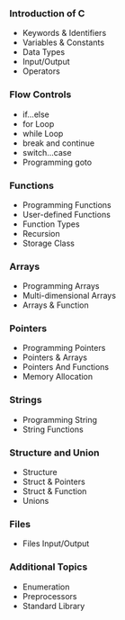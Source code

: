 ### Introduction of C
- Keywords & Identifiers
- Variables & Constants
- Data Types
- Input/Output
- Operators

### Flow Controls
- if…else
- for Loop
- while Loop
- break and continue
- switch…case
- Programming goto

### Functions
- Programming Functions
- User-defined Functions
- Function Types
- Recursion
- Storage Class

### Arrays
- Programming Arrays
- Multi-dimensional Arrays
- Arrays & Function

### Pointers
- Programming Pointers
- Pointers & Arrays
- Pointers And Functions
- Memory Allocation

### Strings
- Programming String
- String Functions

### Structure and Union
- Structure
- Struct & Pointers
- Struct & Function
- Unions

### Files
- Files Input/Output

### Additional Topics
- Enumeration
- Preprocessors
- Standard Library